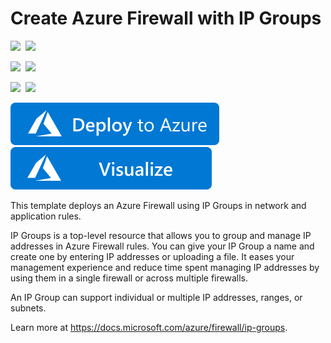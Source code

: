 # Create Azure Firewall with IP Groups

<IMG SRC="https://azurequickstartsservice.blob.core.windows.net/badges/101-azurefirewall-create-with-ipgroups-and-linux-jumpbox/PublicLastTestDate.svg" />&nbsp;
<IMG SRC="https://azurequickstartsservice.blob.core.windows.net/badges/101-azurefirewall-create-with-ipgroups-and-linux-jumpbox/PublicDeployment.svg" />&nbsp;

<IMG SRC="https://azurequickstartsservice.blob.core.windows.net/badges/101-azurefirewall-create-with-ipgroups-and-linux-jumpbox/FairfaxLastTestDate.svg" />&nbsp;
<IMG SRC="https://azurequickstartsservice.blob.core.windows.net/badges/101-azurefirewall-create-with-ipgroups-and-linux-jumpbox/FairfaxDeployment.svg" />&nbsp;

<IMG SRC="https://azurequickstartsservice.blob.core.windows.net/badges/101-azurefirewall-create-with-ipgroups-and-linux-jumpbox/BestPracticeResult.svg" />&nbsp;
<IMG SRC="https://azurequickstartsservice.blob.core.windows.net/badges/101-azurefirewall-create-with-ipgroups-and-linux-jumpbox/CredScanResult.svg" />&nbsp;

<a href="https://portal.azure.com/#create/Microsoft.Template/uri/https%3A%2F%2Fraw.githubusercontent.com%2FAzure%2Fazure-quickstart-templates%2Fmaster%2F101-azurefirewall-create-with-ipgroups-and-linux-jumpbox%2Fazuredeploy.json" target="_blank">
    <img src="https://raw.githubusercontent.com/Azure/azure-quickstart-templates/master/1-CONTRIBUTION-GUIDE/images/deploytoazure.svg?sanitize=true"/>
</a>
<a href="http://armviz.io/#/?load=https%3A%2F%2Fraw.githubusercontent.com%2FAzure%2Fazure-quickstart-templates%2Fmaster%2F101-azurefirewall-create-with-ipgroups-and-linux-jumpbox%2Fazuredeploy.json" target="_blank">
    <img src="https://raw.githubusercontent.com/Azure/azure-quickstart-templates/master/1-CONTRIBUTION-GUIDE/images/visualizebutton.svg?sanitize=true"/>
</a>

This template deploys an Azure Firewall using IP Groups in network and application rules.

IP Groups is a top-level resource that allows you to group and manage IP addresses in Azure Firewall rules. You can give your IP Group a name and create one by entering IP addresses or uploading a file. It eases your management experience and reduce time spent managing IP addresses by using them in a single firewall or across multiple firewalls.

An IP Group can support individual or multiple IP addresses, ranges, or subnets.

Learn more at https://docs.microsoft.com/azure/firewall/ip-groups.
